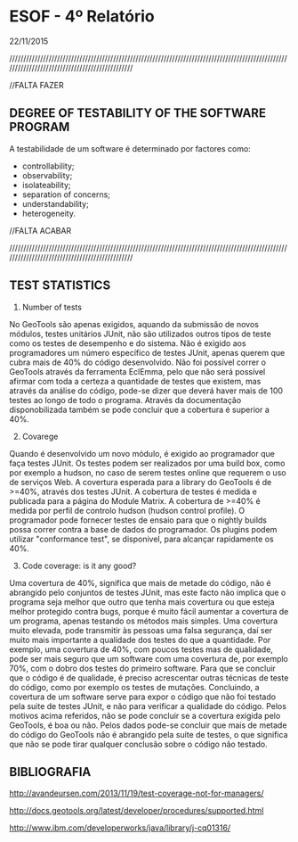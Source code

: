 # ESOF - 4º Relatório

22/11/2015

///////////////////////////////////////////////////////////////////////////////////////////////////////////////////////////////////////////////

//FALTA FAZER
 
## DEGREE OF TESTABILITY OF THE SOFTWARE PROGRAM

A testabilidade de um software é determinado por factores como:
- controllability;
- observability;
- isolateability;
- separation of concerns;
- understandability;
- heterogeneity.

//FALTA ACABAR

///////////////////////////////////////////////////////////////////////////////////////////////////////////////////////////////////////////////

## TEST STATISTICS

1) Number of tests

No GeoTools são apenas exigidos, aquando da submissão de novos módulos, testes unitários JUnit, não são utilizados outros tipos de teste como os testes de desempenho 
e do sistema. 
Não é exigido aos programadores um número específico de testes JUnit, apenas querem que cubra mais de 40% do código desenvolvido.
Não foi possível correr o GeoTools através da ferramenta EclEmma, pelo que não será possível afirmar com toda a certeza a 
quantidade de testes que existem, mas através da análise do código, pode-se dizer que deverá haver mais de 100 testes ao 
longo de todo o programa. Através da documentação disponobilizada também se pode concluir que a cobertura é superior a 
40%.

2) Covarege

Quando é desenvolvido um novo módulo, é exigido ao programador que faça testes JUnit.
Os testes podem ser realizados por uma build box, como por exemplo a hudson, no caso de serem testes online que requerem o uso de serviços Web.
A covertura esperada para a library do GeoTools é de >=40%, através dos testes JUnit.
A cobertura de testes é medida e publicada para a página do Module Matrix.
A cobertura de >=40% é medida por perfil de controlo hudson (hudson control profile). O programador pode fornecer testes de ensaio para que o nightly builds possa correr
contra a base de dados do programador.
Os plugins podem utilizar "conformance test", se disponivel, para alcançar rapidamente os 40%.

3) Code coverage: is it any good?

Uma covertura de 40%, significa que mais de metade do código, não é abrangido pelo conjuntos de testes JUnit, mas este facto não implica que o programa seja melhor
que outro que tenha mais covertura ou que esteja melhor protegido contra bugs, porque é muito fácil aumentar a covertura de um programa, apenas testando os métodos mais
simples.
Uma covertura muito elevada, pode transmitir às pessoas uma falsa segurança, daí ser muito mais importante a qualidade dos testes do que a quantidade. Por exemplo, 
uma covertura de 40%, com poucos testes mas de qualidade, pode ser mais seguro que um software com uma covertura de, por exemplo 70%, com o dobro dos testes do 
primeiro software. 
Para que se concluir que o código é de qualidade, é preciso acrescentar outras técnicas de teste do código, como por exemplo os testes de mutações.
Concluindo, a covertura de um software serve para expor o código que não foi testado pela suite de testes JUnit, e não para verificar a qualidade do código.
Pelos motivos acima referidos, não se pode concluir se a covertura exigida pelo GeoTools, é boa ou não. Pelos dados pode-se concluir que mais de metade do código
do GeoTools não é abrangido pela suite de testes, o que significa que não se pode tirar qualquer conclusão sobre o código não testado. 

## BIBLIOGRAFIA

http://avandeursen.com/2013/11/19/test-coverage-not-for-managers/

http://docs.geotools.org/latest/developer/procedures/supported.html

http://www.ibm.com/developerworks/java/library/j-cq01316/
